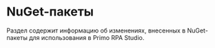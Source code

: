 # NuGet-пакеты

Раздел содержит информацию об изменениях, внесенных в NuGet-пакеты для использования в Primo RPA Studio.
